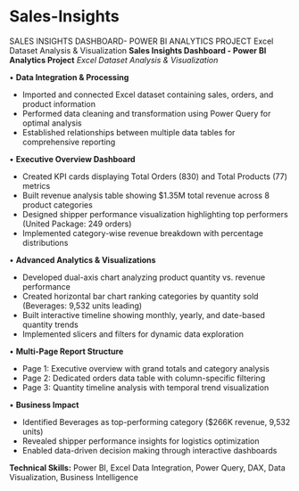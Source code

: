 # Sales-Insights
SALES INSIGHTS DASHBOARD- POWER BI ANALYTICS PROJECT Excel Dataset Analysis &amp; Visualization
**Sales Insights Dashboard - Power BI Analytics Project**
*Excel Dataset Analysis & Visualization*

• **Data Integration & Processing**
  - Imported and connected Excel dataset containing sales, orders, and product information
  - Performed data cleaning and transformation using Power Query for optimal analysis
  - Established relationships between multiple data tables for comprehensive reporting

• **Executive Overview Dashboard**
  - Created KPI cards displaying Total Orders (830) and Total Products (77) metrics
  - Built revenue analysis table showing $1.35M total revenue across 8 product categories
  - Designed shipper performance visualization highlighting top performers (United Package: 249 orders)
  - Implemented category-wise revenue breakdown with percentage distributions

• **Advanced Analytics & Visualizations**
  - Developed dual-axis chart analyzing product quantity vs. revenue performance
  - Created horizontal bar chart ranking categories by quantity sold (Beverages: 9,532 units leading)
  - Built interactive timeline showing monthly, yearly, and date-based quantity trends
  - Implemented slicers and filters for dynamic data exploration

• **Multi-Page Report Structure**
  - Page 1: Executive overview with grand totals and category analysis
  - Page 2: Dedicated orders data table with column-specific filtering
  - Page 3: Quantity timeline analysis with temporal trend visualization

• **Business Impact**
  - Identified Beverages as top-performing category ($266K revenue, 9,532 units)
  - Revealed shipper performance insights for logistics optimization
  - Enabled data-driven decision making through interactive dashboards

**Technical Skills:** Power BI, Excel Data Integration, Power Query, DAX, Data Visualization, Business Intelligence
